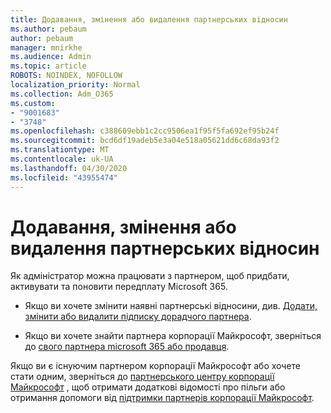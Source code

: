 ```yaml
---
title: Додавання, змінення або видалення партнерських відносин
ms.author: pebaum
author: pebaum
manager: mnirkhe
ms.audience: Admin
ms.topic: article
ROBOTS: NOINDEX, NOFOLLOW
localization_priority: Normal
ms.collection: Adm_O365
ms.custom:
- "9001683"
- "3748"
ms.openlocfilehash: c388609ebb1c2cc9506ea1f95f5fa692ef95b24f
ms.sourcegitcommit: bcd6df19adeb5e3a04e518a05621dd6c68da93f2
ms.translationtype: MT
ms.contentlocale: uk-UA
ms.lasthandoff: 04/30/2020
ms.locfileid: "43955474"
---
```

# <a name="add-change-or-remove-a-partner-relationship"></a>Додавання, змінення або видалення партнерських відносин

Як адміністратор можна працювати з партнером, щоб придбати, активувати та поновити передплату Microsoft 365. 

- Якщо ви хочете змінити наявні партнерські відносини, див. [Додати, змінити або видалити підписку дорадчого партнера](https://docs.microsoft.com/microsoft-365/admin/misc/add-partner?view=o365-worldwide).

- Якщо ви хочете знайти партнера корпорації Майкрософт, зверніться до [свого партнера microsoft 365 або продавця](https://docs.microsoft.com/microsoft-365/admin/manage/find-your-partner-or-reseller?view=o365-worldwide).

Якщо ви є існуючим партнером корпорації Майкрософт або хочете стати одним, зверніться до [партнерського центру корпорації Майкрософт](https://support.microsoft.com/help/4499930/partner-center-overview) , щоб отримати додаткові відомості про пільги або отримання допомоги від [підтримки партнерів корпорації Майкрософт](https://aka.ms/partnersupport).
